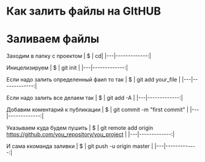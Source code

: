 # Как залить файлы на GItHUB


<h1>Заливаем файлы</h1>

Заходим в папку с проектом
| $ | cd| 
|---|-------------:|

Иницелизируем 
| $ | git init | 
|---|-------------:|

Если надо залить определенный фаил то так 
| $ | git add your_file | 
|---|-------------:|

Если надо залить все делаем так 
| $ | git add -A |
|---|-------------:|

Добавим коментарий к публикации
| $ | git commit -m "first commit" |
|---|-------------:|

Указываем куда будем пушить
| $ | git remote add origin https://github.com/you_repository/you_project |
|---|-------------:|

И сама ккоманда заливки
| $ | git push -u origin master |
|---|-------------:|
